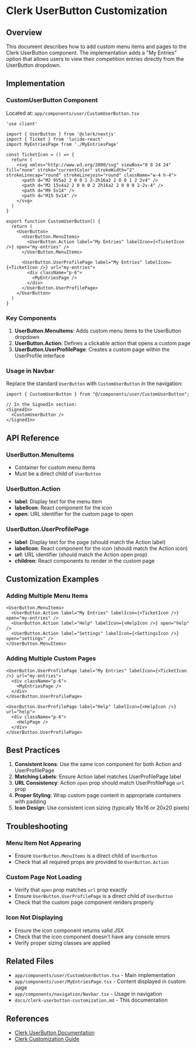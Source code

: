# Clerk UserButton Customization

## Overview

This document describes how to add custom menu items and pages to the Clerk UserButton component. The implementation adds a "My Entries" option that allows users to view their competition entries directly from the UserButton dropdown.

## Implementation

### CustomUserButton Component

Located at: `app/components/user/CustomUserButton.tsx`

```tsx
'use client'

import { UserButton } from '@clerk/nextjs'
import { Ticket } from 'lucide-react'
import MyEntriesPage from './MyEntriesPage'

const TicketIcon = () => {
  return (
    <svg xmlns="http://www.w3.org/2000/svg" viewBox="0 0 24 24" fill="none" stroke="currentColor" strokeWidth="2" strokeLinecap="round" strokeLinejoin="round" className="w-4 h-4">
      <path d="M2 9V5a2 2 0 0 1 2-2h16a2 2 0 0 1 2 2v4" />
      <path d="M2 15v4a2 2 0 0 0 2 2h16a2 2 0 0 0 2-2v-4" />
      <path d="M9 5v14" />
      <path d="M15 5v14" />
    </svg>
  )
}

export function CustomUserButton() {
  return (
    <UserButton>
      <UserButton.MenuItems>
        <UserButton.Action label="My Entries" labelIcon={<TicketIcon />} open="my-entries" />
      </UserButton.MenuItems>

      <UserButton.UserProfilePage label="My Entries" labelIcon={<TicketIcon />} url="my-entries">
        <div className="p-6">
          <MyEntriesPage />
        </div>
      </UserButton.UserProfilePage>
    </UserButton>
  )
}
```

### Key Components

1. **UserButton.MenuItems**: Adds custom menu items to the UserButton dropdown
2. **UserButton.Action**: Defines a clickable action that opens a custom page
3. **UserButton.UserProfilePage**: Creates a custom page within the UserProfile interface

### Usage in Navbar

Replace the standard `UserButton` with `CustomUserButton` in the navigation:

```tsx
import { CustomUserButton } from "@/components/user/CustomUserButton";

// In the SignedIn section:
<SignedIn>
  <CustomUserButton />
</SignedIn>
```

## API Reference

### UserButton.MenuItems
- Container for custom menu items
- Must be a direct child of `UserButton`

### UserButton.Action
- **label**: Display text for the menu item
- **labelIcon**: React component for the icon
- **open**: URL identifier for the custom page to open

### UserButton.UserProfilePage
- **label**: Display text for the page (should match the Action label)
- **labelIcon**: React component for the icon (should match the Action icon)
- **url**: URL identifier (should match the Action open prop)
- **children**: React components to render in the custom page

## Customization Examples

### Adding Multiple Menu Items

```tsx
<UserButton.MenuItems>
  <UserButton.Action label="My Entries" labelIcon={<TicketIcon />} open="my-entries" />
  <UserButton.Action label="Help" labelIcon={<HelpIcon />} open="help" />
  <UserButton.Action label="Settings" labelIcon={<SettingsIcon />} open="settings" />
</UserButton.MenuItems>
```

### Adding Multiple Custom Pages

```tsx
<UserButton.UserProfilePage label="My Entries" labelIcon={<TicketIcon />} url="my-entries">
  <div className="p-6">
    <MyEntriesPage />
  </div>
</UserButton.UserProfilePage>

<UserButton.UserProfilePage label="Help" labelIcon={<HelpIcon />} url="help">
  <div className="p-6">
    <HelpPage />
  </div>
</UserButton.UserProfilePage>
```

## Best Practices

1. **Consistent Icons**: Use the same icon component for both Action and UserProfilePage
2. **Matching Labels**: Ensure Action label matches UserProfilePage label
3. **URL Consistency**: Action `open` prop should match UserProfilePage `url` prop
4. **Proper Styling**: Wrap custom page content in appropriate containers with padding
5. **Icon Design**: Use consistent icon sizing (typically 16x16 or 20x20 pixels)

## Troubleshooting

### Menu Item Not Appearing
- Ensure `UserButton.MenuItems` is a direct child of `UserButton`
- Check that all required props are provided to `UserButton.Action`

### Custom Page Not Loading
- Verify that `open` prop matches `url` prop exactly
- Ensure `UserButton.UserProfilePage` is a direct child of `UserButton`
- Check that the custom page component renders properly

### Icon Not Displaying
- Ensure the icon component returns valid JSX
- Check that the icon component doesn't have any console errors
- Verify proper sizing classes are applied

## Related Files

- `app/components/user/CustomUserButton.tsx` - Main implementation
- `app/components/user/MyEntriesPage.tsx` - Content displayed in custom page
- `app/components/navigation/Navbar.tsx` - Usage in navigation
- `docs/clerk-userbutton-customization.md` - This documentation

## References

- [Clerk UserButton Documentation](https://clerk.com/docs/components/user/user-button)
- [Clerk Customization Guide](https://clerk.com/docs/customization/user-button) 